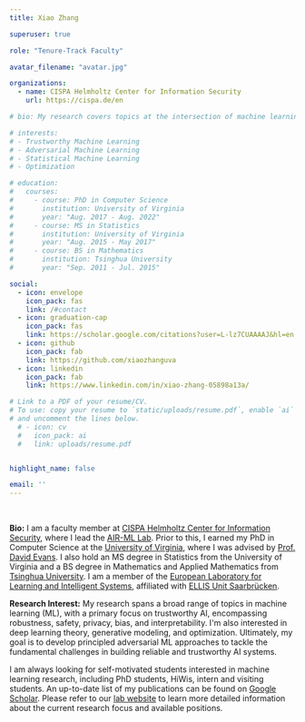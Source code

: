 ```yaml
---
title: Xiao Zhang

superuser: true

role: "Tenure-Track Faculty"

avatar_filename: "avatar.jpg"

organizations:
  - name: CISPA Helmholtz Center for Information Security
    url: https://cispa.de/en

# bio: My research covers topics at the intersection of machine learning and security, with a special focus on trustworthy machine leanring, statistical machine learning, optimization, and deep learning.

# interests: 
# - Trustworthy Machine Learning
# - Adversarial Machine Learning
# - Statistical Machine Learning
# - Optimization

# education:
#   courses:
#     - course: PhD in Computer Science
#       institution: University of Virginia
#       year: "Aug. 2017 - Aug. 2022"
#     - course: MS in Statistics
#       institution: University of Virginia
#       year: "Aug. 2015 - May 2017"
#     - course: BS in Mathematics
#       institution: Tsinghua University
#       year: "Sep. 2011 - Jul. 2015"

social:
  - icon: envelope
    icon_pack: fas
    link: /#contact
  - icon: graduation-cap
    icon_pack: fas
    link: https://scholar.google.com/citations?user=L-lz7CUAAAAJ&hl=en
  - icon: github
    icon_pack: fab
    link: https://github.com/xiaozhanguva
  - icon: linkedin
    icon_pack: fab
    link: https://www.linkedin.com/in/xiao-zhang-05898a13a/

# Link to a PDF of your resume/CV.
# To use: copy your resume to `static/uploads/resume.pdf`, enable `ai` icons in `params.toml`, 
# and uncomment the lines below.
  # - icon: cv
  #   icon_pack: ai
  #   link: uploads/resume.pdf


highlight_name: false

email: ''
---
```


<br/>

**Bio:** I am a faculty member at [CISPA Helmholtz Center for Information Security](https://cispa.de/en), where I lead the [AIR-ML Lab](https://air-ml.org). Prior to this, I earned my PhD in Computer Science at the [University of Virginia](http://www.virginia.edu/), where I was advised by [Prof. David Evans](https://www.cs.virginia.edu/~evans/). I also hold an MS degree in Statistics from the University of Virginia and a BS degree in Mathematics and Applied Mathematics from [Tsinghua University](https://www.tsinghua.edu.cn/). I am a member of the [European Laboratory for Learning and Intelligent Systems](https://ellis.eu/), affiliated with [ELLIS Unit Saarbrücken](https://ellis.eu/units/saarbrucken).

**Research Interest:** My research spans a broad range of topics in machine learning (ML), with a primary focus on trustworthy AI, encompassing robustness, safety, privacy, bias, and interpretability. I'm also interested in deep learning theory, generative modeling, and optimization. Ultimately, my goal is to <span class="blue-highlight">develop principled adversarial ML approaches to tackle the fundamental challenges in building reliable and trustworthy AI systems</span>. 

I am always looking for self-motivated students interested in machine learning research, including PhD students, HiWis, intern and visiting students. An up-to-date list of my publications can be found on [Google Scholar](https://scholar.google.com/citations?user=L-lz7CUAAAAJ&hl=en). Please refer to our [lab website](https://air-ml.org) to learn more detailed information about the current research focus and available positions.

<!-- **Open Positions:** <span style="color:darkred"> I am looking for self-motivated students who are interested in trustworthy machine learning, including PhD students, research assistants, intern and visiting students. Check [Open Positions](position/) for more details.</span>  -->

<!-- Here is my latest [CV](https://xiao-zhang.net/uploads/resume.pdf).  -->
